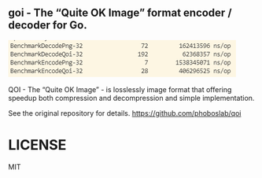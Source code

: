 ## goi - The “Quite OK Image” format encoder / decoder for Go.

![goi](goi.png)

QOI - The “Quite OK Image” - is losslessly image format that offering speedup both compression and decompression and simple implementation.

See the original repository for details.
https://github.com/phoboslab/qoi

# LICENSE

MIT
